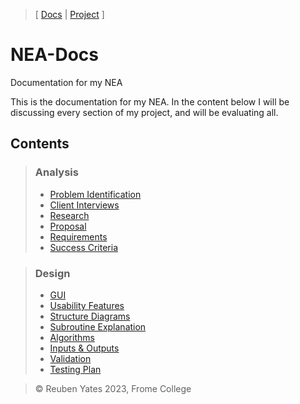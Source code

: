 > [ [Docs](https://github.com/WolfDen133/NEA-Docs/) | [Project](https://github.com/WolfDen133/NEA-Game) ]

# NEA-Docs
Documentation for my NEA

This is the documentation for my NEA.
In the content below I will be discussing every section of my project, and will be evaluating all.

## Contents
> ### Analysis
> - [Problem Identification](Analysis/Problem%20Identification.md)
> - [Client Interviews](Analysis/Interviews.md)
> - [Research](Analysis/Research.md)
> - [Proposal](Analysis/Proposal.md)
> - [Requirements](Analysis/Requirements.md)
> - [Success Criteria](Analysis/Success%20Critetia.md)

> ### Design
> - [GUI](Design/GUI.md)
> - [Usability Features](Design/Usability%20Features.md)
> - [Structure Diagrams](Design/Structure%20Diagrams.md)
> - [Subroutine Explanation](Design/Subroutine%20Exp.md)
> - [Algorithms](Design/Algorithms.md)
> - [Inputs & Outputs](Design/Inputs%20&%20Outputs.md)
> - [Validation](Design/Validation.md)
> - [Testing Plan](Design/Testing%20plan.md)

> © Reuben Yates 2023, Frome College
